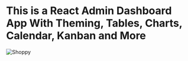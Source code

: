 # This is a React Admin Dashboard App With Theming, Tables, Charts, Calendar, Kanban and More
![Shoppy](https://i.ibb.co/W6g39w3/image.png)

